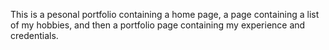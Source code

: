 This is a pesonal portfolio containing a home page, a page containing a list of my hobbies, and then a portfolio page containing my experience and credentials.